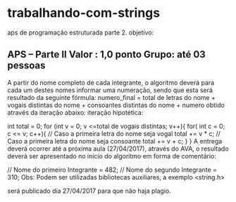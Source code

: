 # trabalhando-com-strings
aps de programação estruturada parte 2.
objetivo:

APS – Parte II
Valor : 1,0 ponto
Grupo: até 03 pessoas
---------
  A partir do nome completo de cada integrante, o algoritmo deverá para cada um destes nomes
informar uma numeração, sendo que esta será resultado da seguinte fórmula:
numero_final = total de letras do nome + vogais distintas do nome + consoantes distintas do
nome + numero obtido através da iteração abaixo:
iteração hipotética:

int total = 0;
  for (int v = 0; v <=total de vogais distintas; v++){
    for( int c = 0; c <= v; c++){
    // Caso a primeira letra do nome seja vogal
    total += v * c;
    // Caso a primeira letra do nome seja consoante
    total += v + c;
    }
  }
A entrega deverá ocorrer até a próxima aula (27/04/2017), através do AVA, o resultado
deverá ser apresentado no início do algoritmo em forma de comentário:

  // Nome do primeiro Integrante = 482;
  // Nome do segundo Integrante = 310;
Obs: Podem ser utilizadas bibliotecas auxiliares, a exemplo <string.h>

será publicado dia 27/04/2017 para que não haja plagio.
